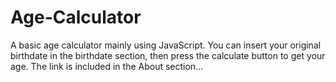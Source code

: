 # Age-Calculator
A basic age calculator mainly using JavaScript.
You can insert your original birthdate in the birthdate section, then press the calculate button to get your age.
The link is included in the About section...
